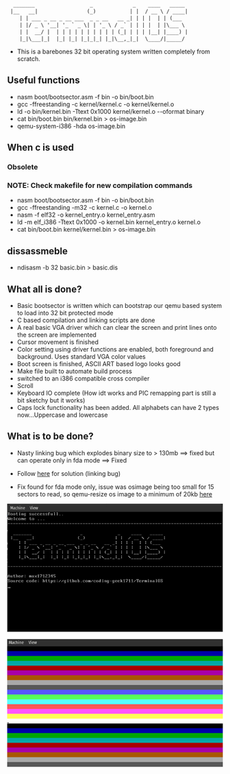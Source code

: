 ```
  _______                  _             _    ____   _____ 
 |__   __|                (_)           | |  / __ \ / ____|
    | | ___ _ __ _ __ ___  _ _ __   __ _| | | |  | | (___  
    | |/ _ \ '__| '_ ` _ \| | '_ \ / _` | | | |  | |\___ \ 
    | |  __/ |  | | | | | | | | | | (_| | | | |__| |____) |
    |_|\___|_|  |_| |_| |_|_|_| |_|\__,_|_|  \____/|_____/

```
- This is a barebones 32 bit operating system written completely from scratch.



## Useful functions

- nasm boot/bootsector.asm -f bin -o bin/boot.bin
- gcc -ffreestanding -c kernel/kernel.c -o kernel/kernel.o
- ld -o bin/kernel.bin -Ttext 0x1000 kernel/kernel.o --oformat binary
- cat bin/boot.bin bin/kernel.bin > os-image.bin
- qemu-system-i386 -hda os-image.bin

## When c is used

### Obsolete
### NOTE: Check makefile for new compilation commands

- nasm boot/bootsector.asm -f bin -o bin/boot.bin
- gcc -ffreestanding  -m32 -c kernel.c -o kernel.o
- nasm  -f elf32 -o kernel_entry.o kernel_entry.asm 
- ld -m elf_i386 -Ttext 0x1000 -o kernel.bin kernel_entry.o kernel.o
- cat bin/boot.bin kernel/kernel.bin > os-image.bin

## dissassmeble
- ndisasm -b 32 basic.bin > basic.dis


## What all is done?
- Basic bootsector is written which can bootstrap our qemu based system to load into 32 bit protected mode
- C based compilation and linking scripts are done
- A real basic VGA driver which can clear the screen and print lines onto the screen are implemented
- Cursor movement is finished
- Color setting using driver functions are enabled, both foreground and background. Uses standard VGA color values
- Boot screen is finished, ASCII ART based logo looks good
- Make file built to automate build process
- switched to an i386 compatible cross compiler
- Scroll
- Keyboard IO complete
  (How idt works and PIC remapping part is still a bit sketchy but it works)
- Caps lock functionality has been added. All alphabets can have 2 types now...Uppercase and lowercase
## What is to be done?
- Nasty linking bug which explodes binary size to > 130mb ==> fixed but can operate only in fda mode  ==> Fixed
- Follow [here](https://github.com/cfenollosa/os-tutorial/blob/master/13-kernel-barebones/Makefile) for solution    (linking bug)

- Fix found for fda mode only, issue was osimage being too small for 15 sectors to read, so qemu-resize os image to a minimum of 20kb
[here](https://stackoverflow.com/a/58679202)

![Boot screen](assets/bootscreen.png) 

![Color screen](assets/color_Test.png)
